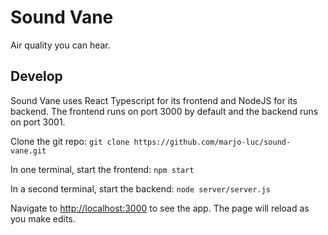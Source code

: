 # Sound Vane

Air quality you can hear.

## Develop

Sound Vane uses React Typescript for its frontend and NodeJS for its backend. The frontend runs on port 3000 by default and the backend runs on port 3001.

Clone the git repo:
`git clone https://github.com/marjo-luc/sound-vane.git`

In one terminal, start the frontend:
`npm start`

In a second terminal, start the backend:
`node server/server.js`

Navigate to [http://localhost:3000](http://localhost:3000) to see the app. The page will reload as you make edits.
